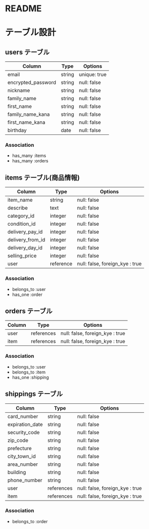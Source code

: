 # README
# テーブル設計

## users テーブル

| Column             | Type   | Options     |
| ------------------ | ------ | ------------|
| email              | string | unique: true|
| encrypted_password | string | null: false |
| nickname           | string | null: false |
| family_name        | string | null: false |
| first_name         | string | null: false |
| family_name_kana   | string | null: false |
| first_name_kana    | string | null: false |
| birthday           | date   | null: false |

### Association

- has_many :items
- has_many :orders

## items テーブル(商品情報)

| Column            | Type         | Options                         |
| ----------------- | ------------ | --------------------------------|
| item_name         | string       | null: false                     |
| describe          | text         | null: false                     |
| category_id       | integer      | null: false                     |
| condition_id      | integer      | null: false                     |
| delivery_pay_id   | integer      | null: false                     |
| delivery_from_id  | integer      | null: false                     |
| delivery_day_id   | integer      | null: false                     |
| selling_price     | integer      | null: false                     |
| user              | reference    | null: false, foreign_kye : true |

### Association

- belongs_to :user
- has_one :order

## orders テーブル

| Column         | Type       | Options                         |
| -------------- | ---------- | ------------------------------- |
| user           | references | null: false, foreign_kye : true |
| item           | references | null: false, foreign_kye : true |

### Association

- belongs_to :user
- belongs_to :item
- has_one :shipping

## shippings テーブル

| Column           | Type       | Options                         |
| ---------------- | ---------- | ------------------------------- |
| card_number      | string     | null: false                     |
| expiration_date  | string     | null: false                     |
| security_code    | string     | null: false                     |
| zip_code         | string     | null: false                     |
| prefecture       | string     | null: false                     |
| city_town_id     | string     | null: false                     |
| area_number      | string     | null: false                     |
| building         | string     | null: false                     |
| phone_number     | string     | null: false                     |
| user             | references | null: false, foreign_kye : true |
| item             | references | null: false, foreign_kye : true |

### Association

- belongs_to :order

